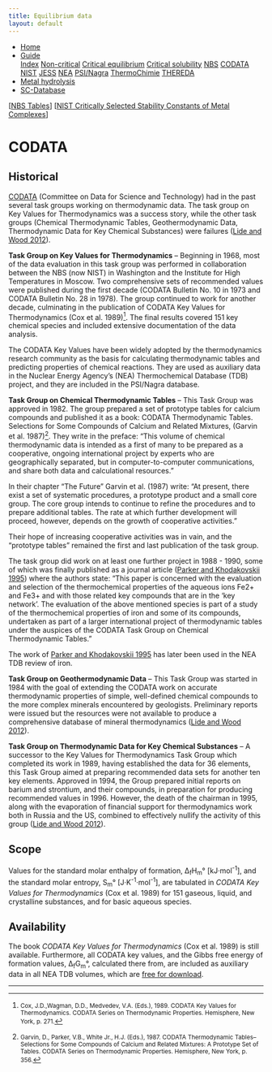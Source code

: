 ```yaml
---
title: Equilibrium data
layout: default
---
```

<ul>
  <li><a href="/">Home</a></li>
  <li class="dropdown">
    <a href="javascript:void(0)" class="dropbtn" class="active">Guide</a>
    <div class="dropdown-content">
      <a href="index.html">Index</a>
      <a href="noncritical.html">Non-critical</a>
      <a href="critical-equilibrium.html">Critical equilibrium</a>
      <a href="critical-solubility.html">Critical solubility</a>
      <a href="NBS.html">NBS</a>
      <a class="active" href="CODATA.html">CODATA</a>
      <a href="NIST.html">NIST</a>
      <a href="JESS.html">JESS</a>
      <a href="NEA.html">NEA</a>
      <a href="PSI.html">PSI/Nagra</a>
      <a href="thermochimie.html">ThermoChimie</a>
      <a href="THEREDA.html">THEREDA</a>
    </div>
  </li>
  <li><a href="/cost-nectar.html">Metal hydrolysis</a></li>
  <li><a href="/sc-database.html">SC-Database</a></li>
</ul>

[[NBS Tables](NBS.html)] [[NIST Critically Selected Stability Constants of Metal Complexes](NIST.html)]

# CODATA

## Historical

<a  href="http://www.codata.org/" target="_blank" rel="noopener">CODATA</a> (Committee on Data for Science and Technology) had in the past several task groups working on thermodynamic data. The task group on Key Values for Thermodynamics was a success story, while the other task groups (Chemical Thermodynamic Tables, Geothermodynamic Data, Thermodynamic Data for Key Chemical Substances) were failures (<a  href="http://www.codata.org/uploads/CODATA@45years.pdf" target="_blank" rel="noopener">Lide and Wood 2012</a>).

**Task Group on Key Values for Thermodynamics** – Beginning in 1968, most of the data evaluation in this task group was performed in collaboration between the NBS (now NIST) in Washington and the Institute for High Temperatures in Moscow. Two comprehensive sets of recommended values were published during the first decade (CODATA Bulletin No. 10 in 1973 and CODATA Bulletin No. 28 in 1978). The group continued to work for another decade, culminating in the publication of CODATA Key Values for Thermodynamics (Cox et al. 1989)[^1]. The final results covered 151 key chemical species and included extensive documentation of the data analysis.

The CODATA Key Values have been widely adopted by the thermodynamics research community as the basis for calculating thermodynamic tables and predicting properties of chemical reactions. They are used as auxiliary data in the Nuclear Energy Agency’s (NEA) Thermochemical Database (TDB) project, and they are included in the PSI/Nagra database.

**Task Group on Chemical Thermodynamic Tables** – This Task Group was approved in 1982. The group prepared a set of prototype tables for calcium compounds and published it as a book: CODATA Thermodynamic Tables. Selections for Some Compounds of Calcium and Related Mixtures, (Garvin et al. 1987)[^2]. They write in the preface: “This volume of chemical thermodynamic data is intended as a first of many to be prepared as a cooperative, ongoing international project by experts who are geographically separated, but in computer-to-computer communications, and share both data and calculational resources.”

In their chapter “The Future” Garvin et al. (1987) write: “At present, there exist a set of systematic procedures, a prototype product and a small core group. The core group intends to continue to refine the procedures and to prepare additional tables. The rate at which further development will proceed, however, depends on the growth of cooperative activities.”

Their hope of increasing cooperative activities was in vain, and the “prototype tables” remained the first and last publication of the task group.

The task group did work on at least one further project in 1988 - 1990, some of which was finally published as a journal article (<a  href="https://doi.org/10.1063/1.555964" target="_blank" rel="noopener">Parker and Khodakovskii 1995</a>) where the authors state: “This paper is concerned with the evaluation and selection of the thermochemical properties of the aqueous ions Fe2+ and Fe3+ and with those related key compounds that are in the ‘key network’. The evaluation of the above mentioned species is part of a study of the thermochemical properties of iron and some of its compounds, undertaken as part of a larger international project of thermodynamic tables under the auspices of the CODATA Task Group on Chemical Thermodynamic Tables.”

The work of <a  href="https://doi.org/10.1063/1.555964" target="_blank" rel="noopener">Parker and Khodakovskii 1995</a> has later been used in the NEA TDB review of iron.

**Task Group on Geothermodynamic Data** – This Task Group was started in 1984 with the goal of extending the CODATA work on accurate thermodynamic properties of simple, well-defined chemical compounds to the more complex minerals encountered by geologists. Preliminary reports were issued but the resources were not available to produce a comprehensive database of mineral thermodynamics (<a  href="http://www.codata.org/uploads/CODATA@45years.pdf" target="_blank" rel="noopener">Lide and Wood 2012</a>).

**Task Group on Thermodynamic Data for Key Chemical Substances** – A successor to the Key Values for Thermodynamics Task Group which completed its work in 1989, having established the data for 36 elements, this Task Group aimed at preparing recommended data sets for another ten key elements. Approved in 1994, the Group prepared initial reports on barium and strontium, and their compounds, in preparation for producing recommended values in 1996. However, the death of the chairman in 1995, along with the evaporation of financial support for thermodynamics work both in Russia and the US, combined to effectively nullify the activity of this group (<a  href="http://www.codata.org/uploads/CODATA@45years.pdf" target="_blank" rel="noopener">Lide and Wood 2012</a>).

## Scope

Values for the standard molar enthalpy of formation, &#916;<sub>f</sub>H<sub>m</sub>&deg; [kJ&middot;mol<sup>-1</sup>], and the standard molar entropy, S<sub>m</sub>&deg; [J&middot;K<sup>-1</sup>&middot;mol<sup>-1</sup>], are tabulated in *CODATA Key Values for Thermodynamics* (Cox et al. 1989) for 151 gaseous, liquid, and crystalline substances, and for basic aqueous species. 

## Availability

The book *CODATA Key Values for Thermodynamics* (Cox et al. 1989) is still available. Furthermore, all CODATA key values, and the Gibbs free energy of formation values, &#916;<sub>f</sub>G<sub>m</sub>&deg;, calculated there  from, are included as auxiliary data in all NEA TDB volumes, which are <a  href="https://www.oecd-nea.org/dbtdb/info/publications/" target="_blank" rel="noopener">free for download</a>.

---

[^1]: <small>Cox, J.D.,Wagman, D.D., Medvedev, V.A. (Eds.), 1989. CODATA Key Values for Thermodynamics. CODATA Series on Thermodynamic Properties. Hemisphere, New York, p. 271.</small>
[^2]: <small>Garvin, D., Parker, V.B., White Jr., H.J. (Eds.), 1987. CODATA Thermodynamic Tables–Selections for Some Compounds of Calcium and Related Mixtures: A Prototype Set of Tables. CODATA Series on Thermodynamic Properties. Hemisphere, New York, p. 356.</small>
